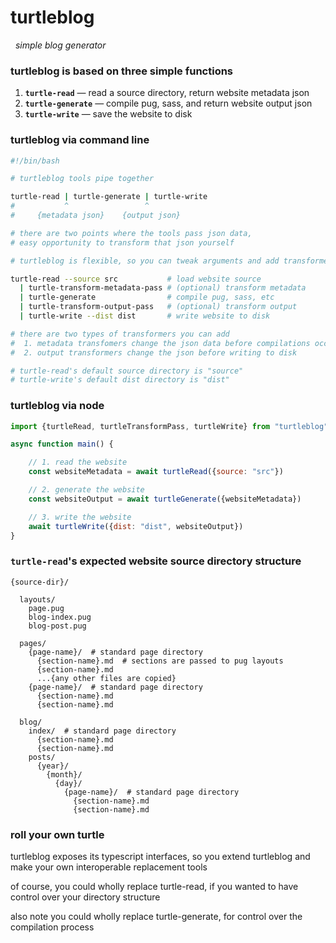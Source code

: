 
# turtleblog

&nbsp; *simple blog generator*

### turtleblog is based on three simple functions

1. **`turtle-read`** — read a source directory, return website metadata json
2. **`turtle-generate`** — compile pug, sass, and return website output json
3. **`turtle-write`** — save the website to disk

### turtleblog via command line

```bash
#!/bin/bash

# turtleblog tools pipe together

turtle-read | turtle-generate | turtle-write
#           ^                 ^
#     {metadata json}    {output json}

# there are two points where the tools pass json data,
# easy opportunity to transform that json yourself

# turtleblog is flexible, so you can tweak arguments and add transformers

turtle-read --source src           # load website source
  | turtle-transform-metadata-pass # (optional) transform metadata
  | turtle-generate                # compile pug, sass, etc
  | turtle-transform-output-pass   # (optional) transform output
  | turtle-write --dist dist       # write website to disk

# there are two types of transformers you can add
#  1. metadata transfomers change the json data before compilations occur
#  2. output transformers change the json before writing to disk

# turtle-read's default source directory is "source"
# turtle-write's default dist directory is "dist"

```

### turtleblog via node

```js
import {turtleRead, turtleTransformPass, turtleWrite} from "turtleblog"

async function main() {

	// 1. read the website
	const websiteMetadata = await turtleRead({source: "src"})

	// 2. generate the website
	const websiteOutput = await turtleGenerate({websiteMetadata})

	// 3. write the website
	await turtleWrite({dist: "dist", websiteOutput})
}
```

### `turtle-read`'s expected website source directory structure

```
{source-dir}/

  layouts/
    page.pug
    blog-index.pug
    blog-post.pug

  pages/
    {page-name}/  # standard page directory
      {section-name}.md  # sections are passed to pug layouts
      {section-name}.md
      ...{any other files are copied}
    {page-name}/  # standard page directory
      {section-name}.md
      {section-name}.md

  blog/
    index/  # standard page directory
      {section-name}.md
      {section-name}.md
    posts/
      {year}/
        {month}/
          {day}/
            {page-name}/  # standard page directory
              {section-name}.md
              {section-name}.md
```

### roll your own turtle

turtleblog exposes its typescript interfaces, so you extend turtleblog and make your own interoperable replacement tools

of course, you could wholly replace turtle-read, if you wanted to have control over your directory structure

also note you could wholly replace turtle-generate, for control over the compilation process
